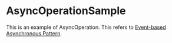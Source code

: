 # AsyncOperationSample

This is an example of AsyncOperation.
This refers to [Event-based Asynchronous Pattern](https://docs.microsoft.com/en-us/dotnet/standard/asynchronous-programming-patterns/event-based-asynchronous-pattern-eap).
